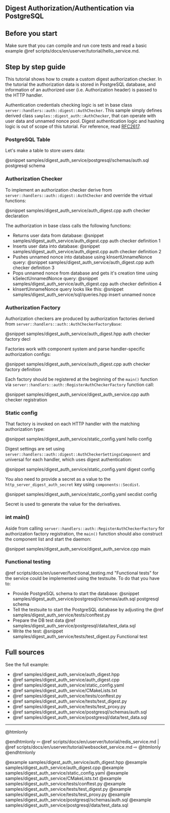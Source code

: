 ## Digest Authorization/Authentication via PostgreSQL

## Before you start

Make sure that you can compile and run core tests and read a basic example
@ref scripts/docs/en/userver/tutorial/hello_service.md.


## Step by step guide

This tutorial shows how to create a custom digest authorization checker. In
the tutorial the authorization data is stored in PostgreSQL database, and
information of an authorized user (i.e. Authorization header) 
is passed to the HTTP handler.

Authentication credentials checking logic is set in base class `server::handlers::auth::digest::AuthChecker`.
This sample simply defines derived class `samples::digest_auth::AuthChecker`, that can operate with user data and unnamed nonce pool.
Digest authentication logic and hashing logic is out of scope of this tutorial.
For reference, read [RFC2617](https://datatracker.ietf.org/doc/html/rfc2617).


### PostgreSQL Table

Let's make a table to store users data:

@snippet samples/digest_auth_service/postgresql/schemas/auth.sql  postgresql schema


### Authorization Checker

To implement an authorization checker derive from 
`server::handlers::auth::digest::AuthChecker` and override the virtual functions:

@snippet samples/digest_auth_service/auth_digest.cpp  auth checker declaration


The authorization in base class calls the following functions:
* Returns user data from database:
  @snippet samples/digest_auth_service/auth_digest.cpp  auth checker definition 1
* Inserts user data into database:
  @snippet samples/digest_auth_service/auth_digest.cpp  auth checker definition 2
* Pushes unnamed nonce into database using kInsertUnnameNonce query:
  @snippet samples/digest_auth_service/auth_digest.cpp  auth checker definition 3
* Pops unnamed nonce from database and gets it's creation time using kSelectUnnamedNonce query:
  @snippet samples/digest_auth_service/auth_digest.cpp  auth checker definition 4
* kInsertUnnameNonce query looks like this:
  @snippet samples/digest_auth_service/sql/queries.hpp  insert unnamed nonce


### Authorization Factory

Authorization checkers are produced by authorization factories derived from
`server::handlers::auth::AuthCheckerFactoryBase`:

@snippet samples/digest_auth_service/auth_digest.hpp  auth checker factory decl


Factories work with component system and parse handler-specific
authorization configs:

@snippet samples/digest_auth_service/auth_digest.cpp  auth checker factory definition


Each factory should be registered at the beginning of the `main()` function via
`server::handlers::auth::RegisterAuthCheckerFactory` function call:

@snippet samples/digest_auth_service/digest_auth_service.cpp  auth checker registration

### Static config
That factory is invoked on each HTTP handler with the matching authorization
type:

@snippet samples/digest_auth_service/static_config.yaml hello config

Digest settings are set using `server::handlers::auth::digest::AuthCheckerSettingsComponent` and universal for each handler, which uses digest authentication:

@snippet samples/digest_auth_service/static_config.yaml digest config

You also need to provide a secret as a value to the `http_server_digest_auth_secret` key using `components::Secdist`.

@snippet samples/digest_auth_service/static_config.yaml secdist config

Secret is used to generate the value for the derivatives.

### int main()

Aside from calling `server::handlers::auth::RegisterAuthCheckerFactory` for
authorization factory registration, the `main()` function should also
construct the component list and start the daemon:

@snippet samples/digest_auth_service/digest_auth_service.cpp  main


### Functional testing
@ref scripts/docs/en/userver/functional_testing.md "Functional tests" for the service could be
implemented using the testsuite. To do that you have to:

* Provide PostgreSQL schema to start the database:
  @snippet samples/digest_auth_service/postgresql/schemas/auth.sql  postgresql schema
* Tell the testsuite to start the PostgreSQL database by adjusting the
  @ref samples/digest_auth_service/tests/conftest.py
* Prepare the DB test data
  @ref samples/digest_auth_service/postgresql/data/test_data.sql
* Write the test:
  @snippet samples/digest_auth_service/tests/test_digest.py  Functional test



## Full sources

See the full example:
* @ref samples/digest_auth_service/auth_digest.hpp
* @ref samples/digest_auth_service/auth_digest.cpp
* @ref samples/digest_auth_service/static_config.yaml
* @ref samples/digest_auth_service/CMakeLists.txt
* @ref samples/digest_auth_service/tests/conftest.py
* @ref samples/digest_auth_service/tests/test_digest.py
* @ref samples/digest_auth_service/tests/test_proxy.py
* @ref samples/digest_auth_service/postgresql/schemas/auth.sql
* @ref samples/digest_auth_service/postgresql/data/test_data.sql

----------

@htmlonly <div class="bottom-nav"> @endhtmlonly
⇦ @ref scripts/docs/en/userver/tutorial/redis_service.md | @ref scripts/docs/en/userver/tutorial/websocket_service.md ⇨
@htmlonly </div> @endhtmlonly

@example samples/digest_auth_service/auth_digest.hpp
@example samples/digest_auth_service/auth_digest.cpp
@example samples/digest_auth_service/static_config.yaml
@example samples/digest_auth_service/CMakeLists.txt
@example samples/digest_auth_service/tests/conftest.py
@example samples/digest_auth_service/tests/test_digest.py
@example samples/digest_auth_service/tests/test_proxy.py
@example samples/digest_auth_service/postgresql/schemas/auth.sql
@example samples/digest_auth_service/postgresql/data/test_data.sql

